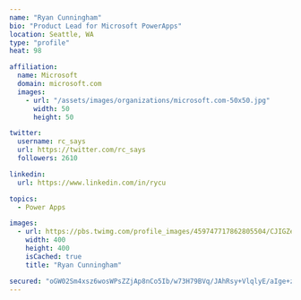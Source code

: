 ```yaml
---
name: "Ryan Cunningham"
bio: "Product Lead for Microsoft PowerApps"
location: Seattle, WA
type: "profile"
heat: 98

affiliation:
  name: Microsoft
  domain: microsoft.com
  images:
    - url: "/assets/images/organizations/microsoft.com-50x50.jpg"
      width: 50
      height: 50

twitter:
  username: rc_says
  url: https://twitter.com/rc_says
  followers: 2610

linkedin:
  url: https://www.linkedin.com/in/rycu

topics:
  - Power Apps

images:
  - url: https://pbs.twimg.com/profile_images/459747717862805504/CJIGZejd_400x400.png
    width: 400
    height: 400
    isCached: true
    title: "Ryan Cunningham"

secured: "oGW02Sm4xsz6wosWPsZZjAp8nCo5Ib/w73H79BVq/JAhRsy+VlqlyE/aIge+zaBnZsXfhr7Tm/VIRRZfvuKBbYYKALY4/IVRzR2sCiFPYD4JeQ9TDIbiFIeV4xXCwOvL5TiBIJxWiovwwbG6/dzV+lbGqrmaUE4oWtmD3LYqISrr91FDDaL7OObiGTZx30GQDjit6fTc0RIXC4bqHF4gKVzR0GRCojKounymZEw9ZUXjzDqIeSG7Lcqf8m9OpGlhf4I6nYeVUW7zhqVhACHih0eVpS9tvLlX1kyWSBIS4B8unYlGx1KTgkwUDQUpydlfG+i6AHRxfYFn1eamlSgiZLJa/TFgPkHhauvY9aH+Xqe2MBQb5qFYlxc0RXsCTpbh0uHbDiCpQn9EpUKp1VvtWtk85SeIPjNkIBA9snBWXck=;NDyhs7QOXgcb8Yqmrz7YdQ=="
---
```


